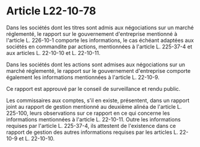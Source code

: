 # Article L22-10-78

Dans les sociétés dont les titres sont admis aux négociations sur un marché réglementé, le rapport sur le gouvernement d'entreprise mentionné à l'article L. 226-10-1 comporte les informations, le cas échéant adaptées aux sociétés en commandite par actions, mentionnées à l'article L. 225-37-4 et aux articles L. 22-10-10 et L. 22-10-11.

Dans les sociétés dont les actions sont admises aux négociations sur un marché réglementé, le rapport sur le gouvernement d'entreprise comporte également les informations mentionnées à l'article L. 22-10-9.

Ce rapport est approuvé par le conseil de surveillance et rendu public.

Les commissaires aux comptes, s'il en existe, présentent, dans un rapport joint au rapport de gestion mentionné au deuxième alinéa de l'article L. 225-100, leurs observations sur ce rapport en ce qui concerne les informations mentionnées à l'article L. 22-10-11. Outre les informations requises par l'article L. 225-37-4, ils attestent de l'existence dans ce rapport de gestion des autres informations requises par les articles L. 22-10-9 et L. 22-10-10.
